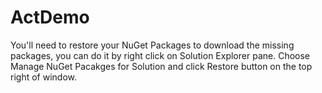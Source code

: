 ActDemo
=======
You'll need to restore your NuGet Packages to download the missing packages, you can do it by right click on Solution Explorer pane. Choose Manage NuGet Pacakges for Solution and click Restore button on the top right of window.